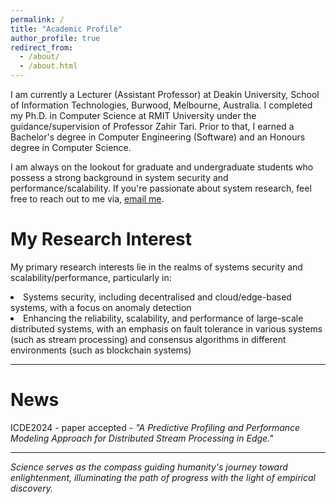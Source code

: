 ```yaml
---
permalink: /
title: "Academic Profile"
author_profile: true
redirect_from: 
  - /about/
  - /about.html
---
```


I am currently a Lecturer (Assistant Professor) at Deakin University, School of Information Technologies, Burwood, Melbourne, Australia. I completed my Ph.D. in Computer Science at RMIT University under the guidance/supervision of Professor Zahir Tari. Prior to that, I earned a Bachelor's degree in Computer Engineering (Software) and an Honours degree in Computer Science. 
      
     
I am always on the lookout for graduate and undergraduate students who possess a strong background in system security and performance/scalability. If you're passionate about system research, feel free to reach out to me via, <a href="nasrin.sohrabi@deakin.edu.au">email me</a>.

My Research Interest
======

 My primary research interests lie in the realms of systems security and scalability/performance, particularly in: 

  <li>Systems security, including decentralised and cloud/edge-based systems, with a focus on anomaly detection</li>
  <li>Enhancing the reliability, scalability, and performance of large-scale distributed systems, with an emphasis on fault tolerance in various systems (such as stream processing) and consensus algorithms in different environments (such as blockchain systems)</li>
  
    
------

News
======
ICDE2024 - paper accepted - <span style="font-style: italic;"> "A Predictive Profiling and Performance Modeling Approach for Distributed Stream Processing in Edge."</span>

------
<span style="font-style: italic;"> Science serves as the compass guiding humanity's journey toward enlightenment, illuminating the path of progress with the light of empirical discovery.</span>
